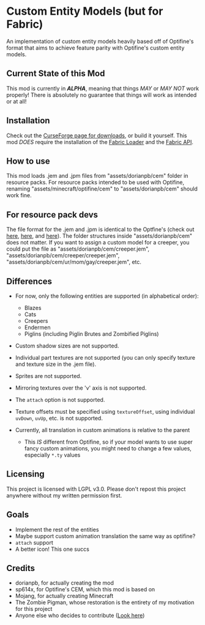 # Custom Entity Models (but for Fabric)

An implementation of custom entity models heavily based off of Optifine's format that aims to achieve feature parity with Optifine's custom entity models.

## Current State of this Mod

This mod is currently in ***ALPHA***, meaning that things *MAY* or *MAY NOT* work properly! There is absolutely no guarantee that things will work as intended or at all!

## Installation

Check out the [CurseForge page for downloads](https://www.curseforge.com/minecraft/mc-mods/custom-entity-models-cem "CurseForge Page"), or build it yourself. This mod *DOES* require the installation of the [Fabric Loader](https://fabricmc.net/use/ "Fabric Loader") and the [Fabric API](https://www.curseforge.com/minecraft/mc-mods/fabric-api "Fabric API").

## How to use

This mod loads .jem and .jpm files from  "assets/dorianpb/cem" folder in resource packs. For resource packs intended to be used with Optifine, renaming "assets/minecraft/optifine/cem" to "assets/dorianpb/cem" should work fine.

## For resource pack devs

The file format for the .jem and .jpm is identical to the Optfine's (check out [here](https://github.com/sp614x/optifine/blob/master/OptiFineDoc/doc/cem_model.txt ".jem"), [here](https://github.com/sp614x/optifine/blob/master/OptiFineDoc/doc/cem_part.txt ".jpm"), and [here](https://github.com/sp614x/optifine/blob/master/OptiFineDoc/doc/cem_animation.txt "animations")).
The folder structures inside "assets/dorianpb/cem" does not matter. If you want to assign a custom model for a creeper, you could put the file as "assets/dorianpb/cem/creeper.jem", "assets/dorianpb/cem/creeper/creeper.jem", "assets/dorianpb/cem/ur/mom/gay/creeper.jem", etc.

## Differences
* For now, only the following entities are supported (in alphabetical order):
	* Blazes
	* Cats
	* Creepers
	* Endermen
	* Piglins (including Piglin Brutes and Zombified Piglins)
	
* Custom shadow sizes are not supported.
* Individual part textures are not supported (you can only specify texture and texture size in the .jem file).
* Sprites are not supported.
* Mirroring textures over the 'v' axis is not supported.
* The `attach` option is not supported.
* Texture offsets must be specified using `textureOffset`, using individual `uvDown`, `uvUp`, etc. is not supported.
* Currently, all translation in custom animations is relative to the parent
	* This *IS* different from Optifine, so if your model wants to use super fancy custom animations, you might need to change a few values, especially `*.ty` values

## Licensing

This project is licensed with LGPL v3.0.
Please don't repost this project anywhere without my written permission first.

## Goals
* Implement the rest of the entities
* Maybe support custom animation translation the same way as optifine?
* `attach` support
* A better icon! This one succs

## Credits
* dorianpb, for actually creating the mod
* sp614x, for Optifine's CEM, which this mod is based on
* Mojang, for actually creating Minecraft
* The Zombie Pigman, whose restoration is the entirety of my motivation for this project
* Anyone else who decides to contribute ([Look here](https://github.com/dorianpb/cem/graphs/contributors))